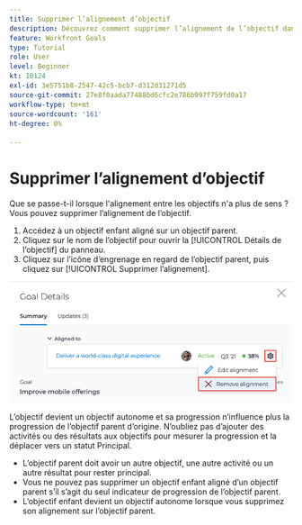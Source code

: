 ```yaml
---
title: Supprimer l’alignement d’objectif
description: Découvrez comment supprimer l’alignement de l’objectif dans [!DNL Workfront Goals].
feature: Workfront Goals
type: Tutorial
role: User
level: Beginner
kt: 10124
exl-id: 3e5751b8-2547-42c5-bcb7-d312d31271d5
source-git-commit: 27e8f0aada77488bd6cfc2e786b997f759fd0a17
workflow-type: tm+mt
source-wordcount: '161'
ht-degree: 0%

---
```


# Supprimer l’alignement d’objectif

Que se passe-t-il lorsque l&#39;alignement entre les objectifs n&#39;a plus de sens ? Vous pouvez supprimer l’alignement de l’objectif.

1. Accédez à un objectif enfant aligné sur un objectif parent.
1. Cliquez sur le nom de l’objectif pour ouvrir la [!UICONTROL Détails de l’objectif] du panneau.
1. Cliquez sur l’icône d’engrenage en regard de l’objectif parent, puis cliquez sur [!UICONTROL Supprimer l’alignement].

![Capture d’écran de la [!UICONTROL Supprimer l’alignement] dans [!DNL Workfront Goals]](assets/08-workfront-goals-remove-goal-alignment.png)

L’objectif devient un objectif autonome et sa progression n’influence plus la progression de l’objectif parent d’origine. N’oubliez pas d’ajouter des activités ou des résultats aux objectifs pour mesurer la progression et la déplacer vers un statut Principal.

<!-- Pro-tips graphic -->

* L’objectif parent doit avoir un autre objectif, une autre activité ou un autre résultat pour rester principal.
* Vous ne pouvez pas supprimer un objectif enfant aligné d’un objectif parent s’il s’agit du seul indicateur de progression de l’objectif parent.
* L’objectif enfant devient un objectif autonome lorsque vous supprimez son alignement sur l’objectif parent.
